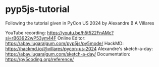 # pyp5js-tutorial

Following the tutorial given in PyCon US 2024 by Alexandre B A Villares

YouTube recording: https://youtu.be/h5t522FnAMc?si=rB63922wP53ym44F
Online Editor: https://abav.lugaralgum.com/pyp5js/py5mode/
HackMD: https://hackmd.io/@villares/pycon-us-2024
Alexandre's sketch-a-day: https://abav.lugaralgum.com/sketch-a-day/
Documentation: https://py5coding.org/reference/

